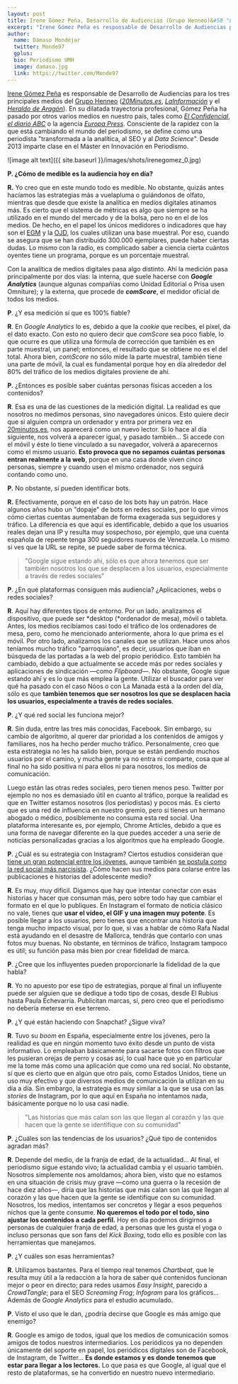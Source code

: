 ```yaml
---
layout: post
title: Irene Gómez Peña, Desarrollo de Audiencias (Grupo Henneo)&#58 "La clave no pasa por buscar el todo por el todo, sino en ajustar los contenidos a cada perfil de usuario"
excerpt: "Irene Gómez Peña es responsable de Desarrollo de Audiencias para los tres principales medios del Grupo Henneo (20Minutos.es, LaInformación y el Heraldo de Aragón). En su dilatada trayectoria profesional, Gómez Peña ha pasado por varios medios en nuestro país, tales como El Confidencial, el diario ABC o la agencia Europa Press. Consciente de la rapidez con la que está cambiando el mundo del periodismo, se define como una periodista 'transformada a la analítica, al SEO y al Data Science'. Desde 2013 imparte clase en el Máster en Innovación en Periodismo."
author:
  name: Dámaso Mondéjar
  twitter: Monde97
  gplus:  
  bio: Periodismo UMH
  image: damaso.jpg
  link: https://twitter.com/Monde97
---
```

[Irene Gómez Peña](https://twitter.com/irenegomezpena?lang=es) es responsable de Desarrollo de Audiencias para los tres principales medios del [Grupo Henneo](https://www.henneo.com/) (*[20Minutos.es](https://www.20minutos.es/)*, *[LaInformación](https://www.lainformacion.com/)* y el *[Heraldo de Aragón](https://www.heraldo.es/)*). En su dilatada trayectoria profesional, Gómez Peña ha pasado por otros varios medios en nuestro país, tales como *[El Confidencial](https://www.elconfidencial.com/?gclid=CjwKCAjw3qDeBRBkEiwAsqeO7l-Uh6inNsGD3sEPCPtKv_MPw034g6Cy7_xQDNJfK2S3rdnqa-CpEhoCjoIQAvD_BwE)*, *[el diario ABC](https://www.abc.es/)* o la agencia *[Europa Press](https://www.europapress.es/)*. Consciente de la rapidez con la que está cambiando el mundo del periodismo, se define como una periodista "transformada a la analítica, al SEO y al *Data Science*". Desde 2013 imparte clase en el Máster en Innovación en Periodismo.

![image alt text]({{ site.baseurl }}/images/shots/irenegomez_0.jpg)

**P. ¿Cómo de medible es la audiencia hoy en día?**

**R.** Yo creo que en este mundo todo es medible. No obstante, quizás antes hacíamos las estrategias más a vuelapluma o guiándonos de olfato, mientras que desde que existe la analítica en medios digitales atinamos más. Es cierto que el sistema de métricas es algo que siempre se ha utilizado en el mundo del mercado y de la bolsa, pero no en el de los medios. De hecho, en el papel los únicos medidores o indicadores que hay son el [EGM](https://www.aimc.es/egm/datos-egm-resumen-general/) y la [OJD](https://www.ojd.es/), los cuales utilizan una base muestral. Por eso, cuando se asegura que se han distribuido 300.000 ejemplares, puede haber ciertas dudas. Lo mismo con la radio, es complicado saber a ciencia cierta cuántos oyentes tiene un programa, porque es un porcentaje muestral. 

Con la analítica de medios digitales pasa algo distinto. Ahí la medición pasa principalmente por dos vías: la interna, que suele hacerse con **_Google Analytics_** (aunque algunas compañías como Unidad Editorial o Prisa usen Omniture); y la externa, que procede de **_comScore_**, el medidor oficial de todos los medios.  

**P**. ¿Y esa medición sí que es 100% fiable?

**R**. En *Google Analytics* lo es, debido a que la *cookie* que recibes, el píxel, da el dato exacto. Con esto no quiero decir que *comScore* sea poco fiable, lo que ocurre es que utiliza una fórmula de corrección que también es en parte muestral, un panel; entonces, el resultado que se obtiene no es el del total. Ahora bien, *comScore* no sólo mide la parte muestral, también tiene una parte de móvil, la cual es fundamental porque hoy en día alrededor del 80% del tráfico de los medios digitales proviene de ahí. 

**P.** ¿Entonces es posible saber cuántas personas físicas acceden a los contenidos?

**R**. Esa es una de las cuestiones de la medición digital. La realidad es que nosotros no medimos personas, sino navegadores únicos. Esto quiere decir que si alguien compra un ordenador y entra por primera vez en [20minutos.es](https://www.20minutos.es/), nos aparecerá como un nuevo lector. Si lo hace al día siguiente, nos volverá a aparecer igual, y pasado también… Si accede con el móvil y éste lo tiene vinculado a su navegador, volverá a aparecernos como el mismo usuario. **Esto provoca que no sepamos cuántas personas entran realmente a la web**, porque en una casa donde viven cinco personas, siempre y cuando usen el mismo ordenador, nos seguirá contando como uno. 

**P.** No obstante, sí pueden identificar bots.

**R.** Efectivamente, porque en el caso de los bots hay un patrón. Hace algunos años hubo un "dopaje" de bots en redes sociales, por lo que vimos cómo ciertas cuentas aumentaban de forma exagerada sus seguidores y tráfico. La diferencia es que aquí es identificable, debido a que los usuarios reales dejan una IP y resulta muy sospechoso, por ejemplo,  que una cuenta española de repente tenga 300 seguidores nuevos de Venezuela. Lo mismo si ves que la URL se repite, se puede saber de forma técnica.

>"Google sigue estando ahí, sólo es que ahora tenemos que ser también nosotros los que se desplacen a los usuarios, especialmente a través de redes sociales"

**P**. ¿En qué plataformas consiguen más audiencia? ¿Aplicaciones, webs o redes sociales?

**R**. Aquí hay diferentes tipos de entorno. Por un lado, analizamos el dispositivo, que puede ser *desktop (*ordenador de mesa), móvil o tableta. Antes, los medios recibíamos casi todo el tráfico de los ordenadores de mesa, pero, como he mencionado anteriormente, ahora lo que prima es el móvil. Por otro lado, analizamos los canales que se utilizan. Hace unos años teníamos mucho tráfico "parroquiano", es decir, usuarios que iban en búsqueda de las portadas a la web del propio periódico. Esto también ha cambiado, debido a que actualmente se accede más por redes sociales y aplicaciones de sindicación —como *Flipboard*—. No obstante, Google sigue estando ahí y es lo que más emplea la gente. Utilizar el buscador para ver qué ha pasado con el caso Nóos o con La Manada está a la orden del día, sólo es que **también tenemos que ser nosotros los que se desplacen hacia los usuarios, especialmente a través de redes sociales**. 

**P**. ¿Y qué red social les funciona mejor?

**R**. Sin duda, entre las tres más conocidas, Facebook. Sin embargo, su cambio de algoritmo, al querer dar prioridad a los contenidos de amigos y familiares, nos ha hecho perder mucho tráfico. Personalmente, creo que esta estrategia no les ha salido bien, porque se están perdiendo muchos usuarios por el camino, y mucha gente ya no entra ni comparte, cosa que al final no ha sido positiva ni para ellos ni para nosotros, los medios de comunicación. 

Luego están las otras redes sociales, pero tienen menos peso. Twitter por ejemplo no nos es demasiado útil en cuanto al tráfico, porque la realidad es que en Twitter estamos nosotros (los periodistas) y pocos más. Es cierto que es una red de influencia en nuestro gremio, pero si tienes un hermano abogado o médico, posiblemente no consuma esta red social. Una plataforma interesante es, por ejemplo, Chrome Articles, debido a que es una forma de navegar diferente en la que puedes acceder a una serie de noticias personalizadas gracias a los algoritmos que ha empleado Google.

**P**. ¿Cuál es su estrategia con Instagram? Ciertos estudios consideran que [tiene un gran potencial entre los jóvenes](http://mip.umh.es/blog/2018/01/15/redes-sociales-y-medios-estrategias-relaciones/), aunque también  [se postula como la red social más narcisista](https://www.dailymail.co.uk/sciencetech/article-4374800/Instagram-narcissistic-social-media-platform.html). ¿Cómo hacen sus medios para colarse entre las publicaciones e historias del adolescente medio?

**R**. Es muy, muy difícil. Digamos que hay que intentar conectar con esas historias y hacer que consuman más, pero sobre todo hay que cambiar el formato en el que lo publiques. En Instagram el formato de noticia clásico no vale, tienes que **usar el vídeo, el GIF y una imagen muy potente**. Es posible llegar a los usuarios, pero tienes que encontrar una historia que tenga mucho impacto visual, por lo que, si vas a hablar de cómo Rafa Nadal está ayudando en el desastre de Mallorca, tendrás que contarlo con unas fotos muy buenas. No obstante, en términos de tráfico, Instagram tampoco es útil; su función pasa más bien por crear fidelidad de marca.

**P**. ¿Cree que los influyentes pueden proporcionarle la fidelidad de la que habla?

**R**. Yo no apuesto por ese tipo de estrategias, porque al final un influyente puede ser alguien que se dedique a todo tipo de cosas, desde El Rubius hasta Paula Echevarría. Publicitan marcas, sí, pero creo que el periodismo no debería meterse en ese terreno.

**P**. ¿Y qué están haciendo con Snapchat? ¿Sigue viva?

**R**. Tuvo su *boom* en España, especialmente entre los jóvenes, pero la realidad es que en ningún momento tuvo éxito desde un punto de vista informativo. Lo empleaban básicamente para sacarse fotos con filtros que les pusieran orejas de perro y cosas así, lo cual hace que yo en particular me la tome más como una aplicación que como una red social. No obstante, sí que es cierto que en algún que otro país, como Estados Unidos, tiene un uso muy efectivo y que diversos medios de comunicación la utilizan en su día a día. Sin embargo, la estrategia es muy similar a la que se usa con las *stories* de Instagram, por lo que aquí en España no intentamos nada, básicamente porque no lo usa casi nadie. 

>"Las historias que más calan son las que llegan al corazón y las que hacen que la gente se identifique con su comunidad"

**P**. ¿Cuáles son las tendencias de los usuarios? ¿Qué tipo de contenidos agradan más?

**R**. Depende del medio, de la franja de edad, de la actualidad… Al final, el periodismo sigue estando vivo; la actualidad cambia y el usuario también. Nosotros simplemente nos amoldamos; ahora bien, visto que no estamos en una situación de crisis muy grave —como una guerra o la recesión de hace diez años—, diría que las historias que más calan son las que llegan al corazón y las que hacen que la gente se identifique con su comunidad. Nosotros, los medios, intentamos ser concretos y llegar a esos pequeños nichos que la gente consume. **No queremos el todo por el todo, sino ajustar los contenidos a cada perfil.** Hoy en día podemos dirigirnos a personas de cualquier franja de edad, a personas que les gusta el yoga o incluso personas que son fans del *Kick Boxing*, todo ello es posible con las herramientas que manejamos.

**P**. ¿Y cuáles son esas herramientas?

**R**. Utilizamos bastantes. Para el tiempo real tenemos *Chartbeat*, que le resulta muy útil a la redacción a la hora de saber qué contenidos funcionan mejor o peor en directo; para redes usamos *Easy Insight*, parecido a *CrowdTangle*; para el SEO *Screaming Frog*; *Infogram* para los gráficos… Además de *Google Analytics* para el estudio acumulado. 

**P**. Visto el uso que le dan, ¿podría decirse que Google es más amigo que enemigo?

**R**. Google es amigo de todos, igual que los medios de comunicación somos amigos de todos nuestros intermediarios. Los periódicos ya no dependen únicamente del soporte en papel, los periódicos digitales son de Facebook, de Instagram, de Twitter… **Es donde estamos y es donde tenemos que estar para llegar a los lectores.** Lo que pasa es que Google, al igual que el resto de plataformas, se ha convertido en nuestro nuevo intermediario.


